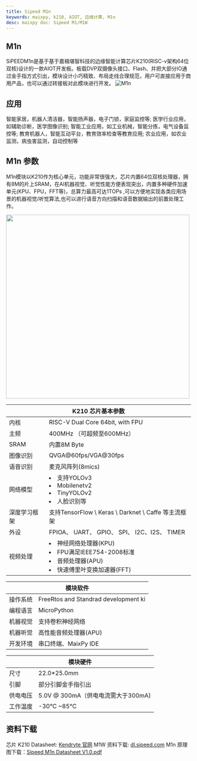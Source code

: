 ```yaml
---
title: Sipeed M1n
keywords: maixpy, k210, AIOT, 边缘计算, M1n
desc: maixpy doc: Sipeed M1/M1W 
---
```


## M1n

SiPEEDM1n是基于基于嘉楠堪智科技的边缘智能计算芯片K210(RISC-v架构64位双核)设计的一款AIOT开发板。板载DVP双摄像头接口、Flash、并把大部分IO通过金手指方式引出，模块设计小巧精致、布局走线合理规范，用户可直接应用于商用产品，也可以通过转接板对此模块进行开发。
![M1n](./assets/m1n/M1n_1.png)
## 应用
智能家居，机器人清洁器，智能扬声器，电子门锁，家庭监控等;
医学行业应用，如辅助诊断，医学图像识别;
智能工业应用，如工业机械，智能分拣，电气设备监控等;
教育机器人，智能互动平台，教育效率检查等教育应用;
农业应用，如农业监测，病虫害监测，自动控制等


## M1n 参数
M1n模块以K210作为核心单元，功能非常很强大，芯片内置64位双核处理器，拥有8M的片上SRAM，在Al机器视觉、听觉性能方便表现突出，内置多种硬件加速单元(KPU、FPU，FFT等)，总算力最高可达1TOPs ,可以方便地实现各类应用场景的机器视觉/听觉算法,也可以进行语音方向扫描和语音数据输出的前置处理工作。

<p><img loading="M1/M1W" src="./assets/m1n/M1n.png" width = 500 ></p>

<table role="table" class="center_table">
    <thead>
        <tr>
            <th colspan = "2">K210 芯片基本参数</th>   
        </tr>
    </thead>
    <tbody>
    <tr>    
        <td>内核</td>
        <td>RISC-V Dual Core 64bit, with FPU</td>
    </tr>
    <tr>
        <td>主频</td>
        <td>400MHz （可超频至600MHz）</td>
    </tr>
    <tr>
        <td>SRAM</td>
        <td>内置8M Byte</td>
    </tr>
    <tr>
        <td>图像识别</td>
        <td>QVGA@60fps/VGA@30fps</td>
    </tr>
    <tr>
        <td>语音识别</td>
        <td>麦克风阵列(8mics)</td>
    </tr>
    <tr>
        <td>网络模型</td>
        <td><li>支持YOLOv3<li>Mobilenetv2<li>TinyYOLOv2<li>人脸识别等</td>
    </tr>
    <tr>
        <td>深度学习框架</td>
        <td>支持TensorFlow \ Keras \ Darknet \ Caffe 等主流框架</td>
    </tr>
    <tr>
        <td>外设</td>
        <td>FPIOA、 UART、 GPIO、 SPI、 I2C、I2S、 TIMER</td>
    </tr>
    <tr>
        <td>视频处理</td>
        <td><li>神经网络处理器(KPU)<li>FPU满足IEEE754-2008标准<li>音频处理器(APU)<li>快速傅里叶变换加速器(FFT)</td>
    </tr>
    </tbody>
</table>

<table role="table" class="center_table">
    <thead>
        <tr>
            <th colspan="2">模块软件</th>
        </tr>
    </thead>
    <tr>
    <td>操作系统</td><td>FreeRtos and Standrad development ki</td>
    </tr>
    <tr>
        <td>编程语言</td><td>MicroPython</td>
    </tr>
    <tr>
        <td>机器视觉</td><td>支持卷积神经网络</td>
    </tr>
    <tr>
        <td>机器听觉</td><td>高性能音频处理器(APU)</td>
    </tr>
    <tr>
        <td>开发环境</td><td>串口终端、MaixPy IDE</td>
    </tr>
</table>

<table role="table" class="center_table">
    <thead>
        <tr>
            <th colspan="2">模块硬件</th>
        </tr>
    </thead>
    <tr>
    <td>尺寸</td><td>22.0*25.0mm</td>
    </tr>
    <tr>
        <td>引脚</td><td>部分引脚金手指引出</td>
    </tr>
    <tr>
        <td>供电电压</td><td>5.0V @ 300mA（供电电流需大于300mA)</td>
    </tr>
    <tr>
        <td>工作温度</td><td>-30°C ~85°C</td>
    </tr>
</table>




## 资料下载

芯片 K210 Datasheet: [Kendryte 官网](https://canaan-creative.com/)
M1W 资料下载: [dl.sipeed.com](https://dl.sipeed.com/shareURL/MAIX/HDK/Sipeed-M1&M1W)
M1n 原理图下载：[Sipeed M1n Datasheet V1.0.pdf](https://dl.sipeed.com/fileList/MAIX/HDK/Sipeed-M1n/Sipeed%20M1n%20Datasheet%20V1.0.pdf)
